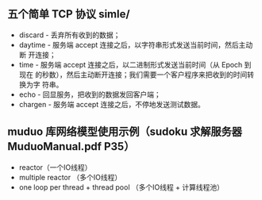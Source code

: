 ## 五个简单 TCP 协议 simle/
 - discard - 丢弃所有收到的数据；
 - daytime - 服务端 accept 连接之后，以字符串形式发送当前时间，然后主动断
开连接；
 - time - 服务端 accept 连接之后，以二进制形式发送当前时间（从 Epoch 到现在
的秒数），然后主动断开连接；我们需要一个客户程序来把收到的时间转换为字
符串。
 - echo - 回显服务，把收到的数据发回客户端；
 - chargen - 服务端 accept 连接之后，不停地发送测试数据。

## muduo 库网络模型使用示例（sudoku 求解服务器 MuduoManual.pdf P35）
 - reactor（一个IO线程）
 - multiple reactor （多个IO线程）
 - one loop per thread + thread pool （多个IO线程 + 计算线程池）
